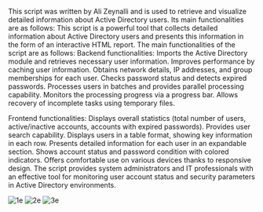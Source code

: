 This script was written by Ali Zeynalli and is used to retrieve and visualize detailed information about Active Directory users. Its main functionalities are as follows:
This script is a powerful tool that collects detailed information about Active Directory users and presents this information in the form of an interactive HTML report. The main functionalities of the script are as follows:
Backend functionalities:
Imports the Active Directory module and retrieves necessary user information.
Improves performance by caching user information.
Obtains network details, IP addresses, and group memberships for each user.
Checks password status and detects expired passwords.
Processes users in batches and provides parallel processing capability.
Monitors the processing progress via a progress bar.
Allows recovery of incomplete tasks using temporary files.

Frontend functionalities:
Displays overall statistics (total number of users, active/inactive accounts, accounts with expired passwords).
Provides user search capability.
Displays users in a table format, showing key information in each row.
Presents detailed information for each user in an expandable section.
Shows account status and password condition with colored indicators.
Offers comfortable use on various devices thanks to responsive design.
The script provides system administrators and IT professionals with an effective tool for monitoring user account status and security parameters in Active Directory environments.

![1e](https://github.com/user-attachments/assets/60a2d26b-aeb3-44c3-9222-b05b5b95cf56)
![2e](https://github.com/user-attachments/assets/6ff7aa79-3bb4-4187-8957-59654aa217f6)
![3e](https://github.com/user-attachments/assets/5e39eb54-7e14-4d32-a53f-7bd82635ffe2)
